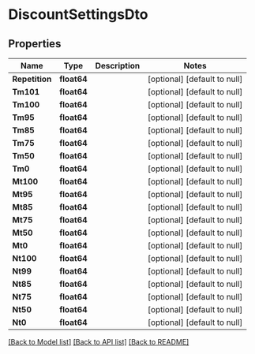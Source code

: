 # DiscountSettingsDto

## Properties
Name | Type | Description | Notes
------------ | ------------- | ------------- | -------------
**Repetition** | **float64** |  | [optional] [default to null]
**Tm101** | **float64** |  | [optional] [default to null]
**Tm100** | **float64** |  | [optional] [default to null]
**Tm95** | **float64** |  | [optional] [default to null]
**Tm85** | **float64** |  | [optional] [default to null]
**Tm75** | **float64** |  | [optional] [default to null]
**Tm50** | **float64** |  | [optional] [default to null]
**Tm0** | **float64** |  | [optional] [default to null]
**Mt100** | **float64** |  | [optional] [default to null]
**Mt95** | **float64** |  | [optional] [default to null]
**Mt85** | **float64** |  | [optional] [default to null]
**Mt75** | **float64** |  | [optional] [default to null]
**Mt50** | **float64** |  | [optional] [default to null]
**Mt0** | **float64** |  | [optional] [default to null]
**Nt100** | **float64** |  | [optional] [default to null]
**Nt99** | **float64** |  | [optional] [default to null]
**Nt85** | **float64** |  | [optional] [default to null]
**Nt75** | **float64** |  | [optional] [default to null]
**Nt50** | **float64** |  | [optional] [default to null]
**Nt0** | **float64** |  | [optional] [default to null]

[[Back to Model list]](../README.md#documentation-for-models) [[Back to API list]](../README.md#documentation-for-api-endpoints) [[Back to README]](../README.md)



